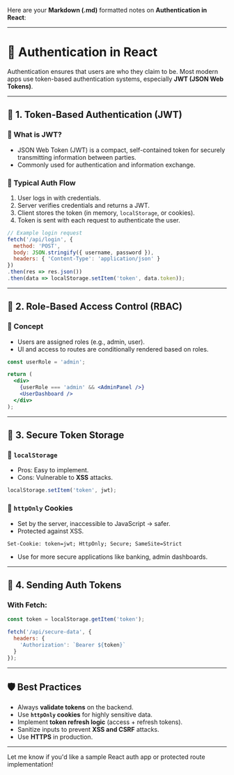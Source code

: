 Here are your **Markdown (.md)** formatted notes on **Authentication in React**:

---

# 🔐 Authentication in React

Authentication ensures that users are who they claim to be. Most modern apps use token-based authentication systems, especially **JWT (JSON Web Tokens)**.

---

## 🔹 1. Token-Based Authentication (JWT)

### 🔸 What is JWT?

* JSON Web Token (JWT) is a compact, self-contained token for securely transmitting information between parties.
* Commonly used for authentication and information exchange.

### 🔸 Typical Auth Flow

1. User logs in with credentials.
2. Server verifies credentials and returns a JWT.
3. Client stores the token (in memory, `localStorage`, or cookies).
4. Token is sent with each request to authenticate the user.

```js
// Example login request
fetch('/api/login', {
  method: 'POST',
  body: JSON.stringify({ username, password }),
  headers: { 'Content-Type': 'application/json' }
})
.then(res => res.json())
.then(data => localStorage.setItem('token', data.token));
```

---

## 🔹 2. Role-Based Access Control (RBAC)

### 🔸 Concept

* Users are assigned roles (e.g., admin, user).
* UI and access to routes are conditionally rendered based on roles.

```jsx
const userRole = 'admin';

return (
  <div>
    {userRole === 'admin' && <AdminPanel />}
    <UserDashboard />
  </div>
);
```

---

## 🔹 3. Secure Token Storage

### 🔸 `localStorage`

* Pros: Easy to implement.
* Cons: Vulnerable to **XSS** attacks.

```js
localStorage.setItem('token', jwt);
```

### 🔸 `httpOnly` Cookies

* Set by the server, inaccessible to JavaScript → safer.
* Protected against XSS.

```http
Set-Cookie: token=jwt; HttpOnly; Secure; SameSite=Strict
```

* Use for more secure applications like banking, admin dashboards.

---

## 🔹 4. Sending Auth Tokens

### With Fetch:

```js
const token = localStorage.getItem('token');

fetch('/api/secure-data', {
  headers: {
    'Authorization': `Bearer ${token}`
  }
});
```

---

## 🛡️ Best Practices

* Always **validate tokens** on the backend.
* Use **`httpOnly` cookies** for highly sensitive data.
* Implement **token refresh logic** (access + refresh tokens).
* Sanitize inputs to prevent **XSS and CSRF** attacks.
* Use **HTTPS** in production.

---

Let me know if you'd like a sample React auth app or protected route implementation!
